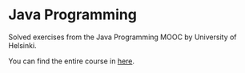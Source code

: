# Java Programming

Solved exercises from the Java Programming MOOC by University of Helsinki.

You can find the entire course in [here](https://java-programming.mooc.fi/).
